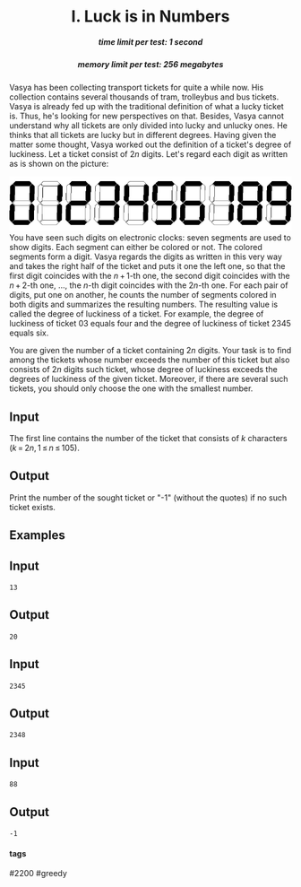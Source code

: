 <h1 style='text-align: center;'> I. Luck is in Numbers</h1>

<h5 style='text-align: center;'>time limit per test: 1 second</h5>
<h5 style='text-align: center;'>memory limit per test: 256 megabytes</h5>

Vasya has been collecting transport tickets for quite a while now. His collection contains several thousands of tram, trolleybus and bus tickets. Vasya is already fed up with the traditional definition of what a lucky ticket is. Thus, he's looking for new perspectives on that. Besides, Vasya cannot understand why all tickets are only divided into lucky and unlucky ones. He thinks that all tickets are lucky but in different degrees. Having given the matter some thought, Vasya worked out the definition of a ticket's degree of luckiness. Let a ticket consist of 2*n* digits. Let's regard each digit as written as is shown on the picture:

 ![](images/42b0c7b68e74c9ad27619d4229da35d43c605169.png) You have seen such digits on electronic clocks: seven segments are used to show digits. Each segment can either be colored or not. The colored segments form a digit. Vasya regards the digits as written in this very way and takes the right half of the ticket and puts it one the left one, so that the first digit coincides with the *n* + 1-th one, the second digit coincides with the *n* + 2-th one, ..., the *n*-th digit coincides with the 2*n*-th one. For each pair of digits, put one on another, he counts the number of segments colored in both digits and summarizes the resulting numbers. The resulting value is called the degree of luckiness of a ticket. For example, the degree of luckiness of ticket 03 equals four and the degree of luckiness of ticket 2345 equals six.

You are given the number of a ticket containing 2*n* digits. Your task is to find among the tickets whose number exceeds the number of this ticket but also consists of 2*n* digits such ticket, whose degree of luckiness exceeds the degrees of luckiness of the given ticket. Moreover, if there are several such tickets, you should only choose the one with the smallest number.

## Input

The first line contains the number of the ticket that consists of *k* characters (*k* = 2*n*, 1 ≤ *n* ≤ 105). 

## Output

Print the number of the sought ticket or "-1" (without the quotes) if no such ticket exists.

## Examples

## Input


```
13  

```
## Output


```
20  

```
## Input


```
2345  

```
## Output


```
2348  

```
## Input


```
88  

```
## Output


```
-1  

```


#### tags 

#2200 #greedy 